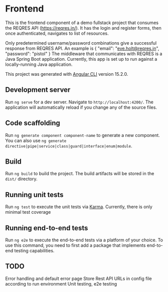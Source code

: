 # Frontend

This is the frontend component of a demo fullstack project that consumes the REQRES API (https://reqres.in/). It has the login and register forms, then once authenticated, navigates to list of resources.    

Only predetermined username/password combinations give a successful response from REQRES API. 
An example is {
    "email": "eve.holt@reqres.in",
    "password": "pistol"
} 
The middleware that communicates with REQRES is a Java Spring Boot application. Currently, this app is set up to run against a locally-running Java application.

This project was generated with [Angular CLI](https://github.com/angular/angular-cli) version 15.2.0.

## Development server

Run `ng serve` for a dev server. Navigate to `http://localhost:4200/`. The application will automatically reload if you change any of the source files.

## Code scaffolding

Run `ng generate component component-name` to generate a new component. You can also use `ng generate directive|pipe|service|class|guard|interface|enum|module`.

## Build

Run `ng build` to build the project. The build artifacts will be stored in the `dist/` directory.

## Running unit tests

Run `ng test` to execute the unit tests via [Karma](https://karma-runner.github.io).
Currently, there is only minimal test coverage

## Running end-to-end tests

Run `ng e2e` to execute the end-to-end tests via a platform of your choice. To use this command, you need to first add a package that implements end-to-end testing capabilities.

## TODO

Error handling and default error page
Store Rest API URLs in config file according to run environment
Unit testing, e2e testing
